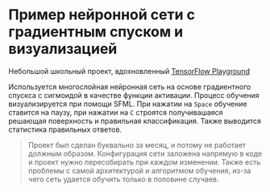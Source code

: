 # Пример нейронной сети с градиентным спуском и визуализацией

Небольшой школьный проект, вдохновленный [TensorFlow Playground](https://playground.tensorflow.org)

Используется многослойная нейронная сеть на основе градиентного спускса с сигмоидой в качестве функции активации. Процесс обучения визуализируется при помощи SFML. При нажатии на `Space` обучение ставится на паузу, при нажатии на `C` строятся получивашаяся решающая поверхность и правильная классификация. Также выводится статистика правильных ответов.

> Проект был сделан буквально за месяц, и потому не работает должным образом. Конфигурация сети заложена напрямую в коде и проект нужно пересобирать при каждом изменении. Также есть проблемы с самой архитектурой и алгоритмом обучения, из-за чего сеть удается обучить только в половине случаев.
